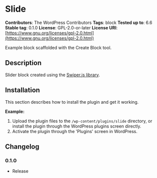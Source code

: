 # Slide

**Contributors**: The WordPress Contributors
**Tags**: block
**Tested up to**: 6.6
**Stable tag**: 0.1.0
**License**: GPL-2.0-or-later
**License URI**: [https://www.gnu.org/licenses/gpl-2.0.html](https://www.gnu.org/licenses/gpl-2.0.html)

Example block scaffolded with the Create Block tool.

## Description

Slider block created using the [Swiper.js library](https://swiperjs.com/).

## Installation

This section describes how to install the plugin and get it working.

**Example:**

1. Upload the plugin files to the `/wp-content/plugins/slide` directory, or install the plugin through the WordPress plugins screen directly.
2. Activate the plugin through the 'Plugins' screen in WordPress.

## Changelog

### 0.1.0

- Release
